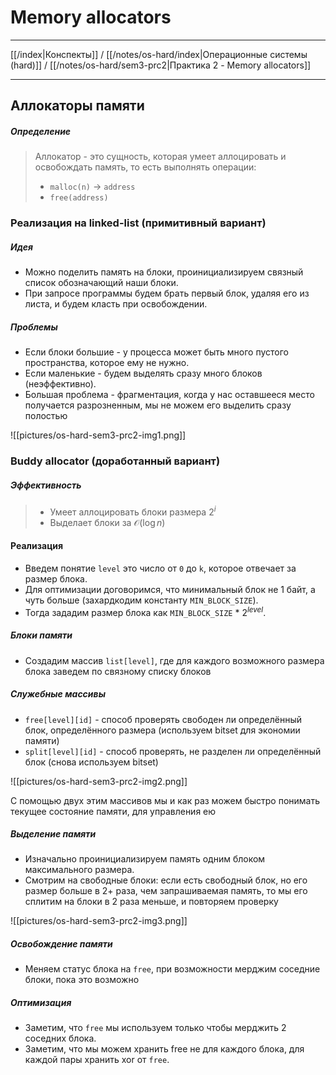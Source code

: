 # Memory allocators 
---

[[/index|Конспекты]] / [[/notes/os-hard/index|Операционные системы (hard)]] / [[/notes/os-hard/sem3-prc2|Практика 2 - Memory allocators]]

--- 
## Аллокаторы памяти
##### Определение 
> Аллокатор - это сущность, которая умеет аллоцировать и освобождать память, то есть выполнять операции:
> - `malloc(n)` $\to$ `address`
> - `free(address)`

### Реализация на linked-list (примитивный вариант)
##### Идея
- Можно поделить память на блоки, проинициализируем связный список обозначающий наши блоки. 
- При запросе программы будем брать первый блок, удаляя его из листа, и будем класть при освобождении.

##### Проблемы
- Если блоки большие - у процесса может быть много пустого пространства, которое ему не нужно.
- Если маленькие - будем выделять сразу много блоков (неэффективно).
- Большая проблема - фрагментация, когда у нас оставшееся место получается разрозненным, мы не можем его выделить сразу полостью

![[pictures/os-hard-sem3-prc2-img1.png]]

### Buddy allocator (доработанный вариант)
##### Эффективность 
> - Умеет аллоцировать блоки размера $2^i$
> - Выделает блоки за $\mathcal O(\log{n})$

#### Реализация
- Введем понятие `level` это число от `0` до `k`, которое отвечает за размер блока. 
- Для оптимизации договоримся, что минимальный блок не 1 байт, а чуть больше (захардкодим константу `MIN_BLOCK_SIZE`).
- Тогда зададим размер блока как `MIN_BLOCK_SIZE` * $2^{level}$.

##### Блоки памяти
- Создадим массив `list[level]`, где для каждого возможного размера блока заведем по связному списку блоков

##### Служебные массивы
- `free[level][id]` - способ проверять свободен ли определённый блок, определённого размера (используем bitset для экономии памяти)
- `split[level][id]` - способ проверять, не разделен ли определённый блок (снова используем bitset)

![[pictures/os-hard-sem3-prc2-img2.png]]

С помощью двух этим массивов мы и как раз можем быстро понимать текущее состояние памяти, для управления ею

##### Выделение памяти
- Изначально проинициализируем память одним блоком максимального размера.
- Смотрим на свободные блоки: если есть свободный блок, но его размер больше в 2+ раза, чем запрашиваемая память, то мы его сплитим на блоки в 2 раза меньше, и повторяем проверку

![[pictures/os-hard-sem3-prc2-img3.png]]

##### Освобождение памяти
- Меняем статус блока на `free`, при возможности мерджим соседние блоки, пока это возможно

##### Оптимизация
- Заметим, что `free` мы используем только чтобы мерджить 2 соседних блока. 
- Заметим, что мы можем хранить free не для каждого блока, для каждой пары хранить xor от `free`.